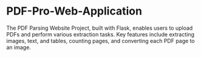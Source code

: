 # PDF-Pro-Web-Application
The PDF Parsing Website Project, built with Flask, enables users to upload PDFs and perform various extraction tasks. Key features include extracting images, text, and tables, counting pages, and converting each PDF page to an image.
